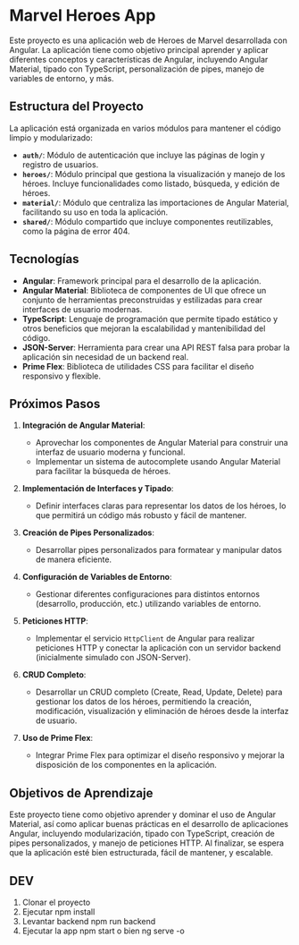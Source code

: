 # Marvel Heroes App

Este proyecto es una aplicación web de Heroes de Marvel  desarrollada con Angular. La aplicación tiene como objetivo principal aprender y aplicar diferentes conceptos y características de Angular, incluyendo Angular Material, tipado con TypeScript, personalización de pipes, manejo de variables de entorno, y más.

## Estructura del Proyecto

La aplicación está organizada en varios módulos para mantener el código limpio y modularizado:

- **`auth/`**: Módulo de autenticación que incluye las páginas de login y registro de usuarios.
- **`heroes/`**: Módulo principal que gestiona la visualización y manejo de los héroes. Incluye funcionalidades como listado, búsqueda, y edición de héroes.
- **`material/`**: Módulo que centraliza las importaciones de Angular Material, facilitando su uso en toda la aplicación.
- **`shared/`**: Módulo compartido que incluye componentes reutilizables, como la página de error 404.

## Tecnologías 

- **Angular**: Framework principal para el desarrollo de la aplicación.
- **Angular Material**: Biblioteca de componentes de UI que ofrece un conjunto de herramientas preconstruidas y estilizadas para crear interfaces de usuario modernas.
- **TypeScript**: Lenguaje de programación que permite tipado estático y otros beneficios que mejoran la escalabilidad y mantenibilidad del código.
- **JSON-Server**: Herramienta para crear una API REST falsa para probar la aplicación sin necesidad de un backend real.
- **Prime Flex**: Biblioteca de utilidades CSS para facilitar el diseño responsivo y flexible.

## Próximos Pasos

1. **Integración de Angular Material**:
   - Aprovechar los componentes de Angular Material para construir una interfaz de usuario moderna y funcional.
   - Implementar un sistema de autocomplete usando Angular Material para facilitar la búsqueda de héroes.

2. **Implementación de Interfaces y Tipado**:
   - Definir interfaces claras para representar los datos de los héroes, lo que permitirá un código más robusto y fácil de mantener.

3. **Creación de Pipes Personalizados**:
   - Desarrollar pipes personalizados para formatear y manipular datos de manera eficiente.

4. **Configuración de Variables de Entorno**:
   - Gestionar diferentes configuraciones para distintos entornos (desarrollo, producción, etc.) utilizando variables de entorno.

5. **Peticiones HTTP**:
   - Implementar el servicio `HttpClient` de Angular para realizar peticiones HTTP y conectar la aplicación con un servidor backend (inicialmente simulado con JSON-Server).

6. **CRUD Completo**:
   - Desarrollar un CRUD completo (Create, Read, Update, Delete) para gestionar los datos de los héroes, permitiendo la creación, modificación, visualización y eliminación de héroes desde la interfaz de usuario.

7. **Uso de Prime Flex**:
   - Integrar Prime Flex para optimizar el diseño responsivo y mejorar la disposición de los componentes en la aplicación.

## Objetivos de Aprendizaje

Este proyecto tiene como objetivo aprender y dominar el uso de Angular Material, así como aplicar buenas prácticas en el desarrollo de aplicaciones Angular, incluyendo modularización, tipado con TypeScript, creación de pipes personalizados, y manejo de peticiones HTTP. Al finalizar, se espera que la aplicación esté bien estructurada, fácil de mantener, y escalable.

## DEV
1. Clonar el proyecto
2. Ejecutar npm install
3. Levantar backend npm run backend
4. Ejecutar la app npm start o bien ng serve -o

